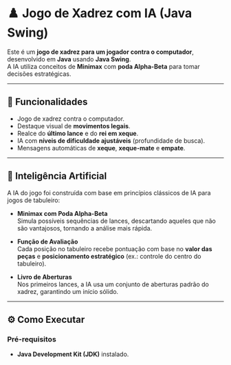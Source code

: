 # ♟️ Jogo de Xadrez com IA (Java Swing)



Este é um **jogo de xadrez para um jogador contra o computador**, desenvolvido em **Java** usando **Java Swing**.  
A IA utiliza conceitos de **Minimax** com **poda Alpha-Beta** para tomar decisões estratégicas.

---

## 🎯 Funcionalidades

- Jogo de xadrez contra o computador.
- Destaque visual de **movimentos legais**.
- Realce do **último lance** e do **rei em xeque**.
- IA com **níveis de dificuldade ajustáveis** (profundidade de busca).
- Mensagens automáticas de **xeque**, **xeque-mate** e **empate**.

---

## 🤖 Inteligência Artificial

A IA do jogo foi construída com base em princípios clássicos de IA para jogos de tabuleiro:

- **Minimax com Poda Alpha-Beta**  
  Simula possíveis sequências de lances, descartando aqueles que não são vantajosos, tornando a análise mais rápida.

- **Função de Avaliação**  
  Cada posição no tabuleiro recebe pontuação com base no **valor das peças** e **posicionamento estratégico** (ex.: controle do centro do tabuleiro).

- **Livro de Aberturas**  
  Nos primeiros lances, a IA usa um conjunto de aberturas padrão do xadrez, garantindo um início sólido.

---

## ⚙️ Como Executar

### Pré-requisitos

- **Java Development Kit (JDK)** instalado.

